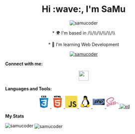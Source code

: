 <h1 align="center">Hi :wave:, I'm SaMu</h1>

<p align="center"> <img src="https://komarev.com/ghpvc/?username=samucoder&label=Profile%20views&color=0e75b6&style=flat" alt="samucoder" /> </p>

<p align="center">* 🌍  I'm based in /\\/\\/\\/\\/\\/\\</p>
<p align="center">* 🧠  I'm learning Web Development</p>

<p align="center"> <a href="https://github.com/ryo-ma/github-profile-trophy"><img src="https://github-profile-trophy.vercel.app/?username=samucoder" alt="samucoder" /></a> </p>

<b align="center">Connect with me:</b>
<p align="center"> <a href="https://www.github.com/SaMuCoder" target="_blank" rel="noreferrer"><img src="https://raw.githubusercontent.com/danielcranney/readme-generator/main/public/icons/socials/github.svg" width="32" height="32" /></a></p>

<b align="center">Languages and Tools:</b>
<p align="center"> <a href="https://www.w3schools.com/css/" tabet="_blank" rel="noreferrer"> <img src="https://raw.githubusercontent.com/devicons/devicon/master/icons/css3/css3-original-wordmark.svg" alt="css3" width="40" height="40"/> </a> <a href="https://www.w3.org/html/" target="_blank" rel="noreferrer"> <img src="https://raw.githubusercontent.com/devicons/devicon/master/icons/html5/html5-original-wordmark.svg" alt="html5" width="40" height="40"/> </a> <a href="https://developer.mozilla.org/en-US/docs/Web/JavaScript" target="_blank" rel="noreferrer"> <img src="https://raw.githubusercontent.com/devicons/devicon/master/icons/javascript/javascript-original.svg" alt="javascript" width="40" height="40"/> </a> <a href="https://www.linux.org/" target="_blank" rel="noreferrer"> <img src="https://raw.githubusercontent.com/devicons/devicon/master/icons/linux/linux-original.svg" alt="linux" width="40" height="40"/> </a> <a href="https://www.php.net" target="_blank" rel="noreferrer"> <img src="https://raw.githubusercontent.com/devicons/devicon/master/icons/php/php-original.svg" alt="php" width="40" height="40"/> </a> <a href="https://sass-lang.com" target="_blank" rel="noreferrer"> <img src="https://raw.githubusercontent.com/devicons/devicon/master/icons/sass/sass-original.svg" alt="sass" width="40" height="40"/> </a> <a href="https://www.adobe.com/products/xd.html" target="_blank" rel="noreferrer"> <img src="https://cdn.worldvectorlogo.com/logos/adobe-xd.svg" alt="xd" width="40" height="40"/> </a> </p>

<b align="center"> My Stats </b>
<p><img align="left" src="https://github-readme-stats.vercel.app/api/top-langs?username=samucoder&show_icons=true&locale=en&layout=compact" alt="samucoder" /></p>

<p>&nbsp;<img align="center" src="https://github-readme-stats.vercel.app/api?username=samucoder&show_icons=true&locale=en" alt="samucoder" /></p>

